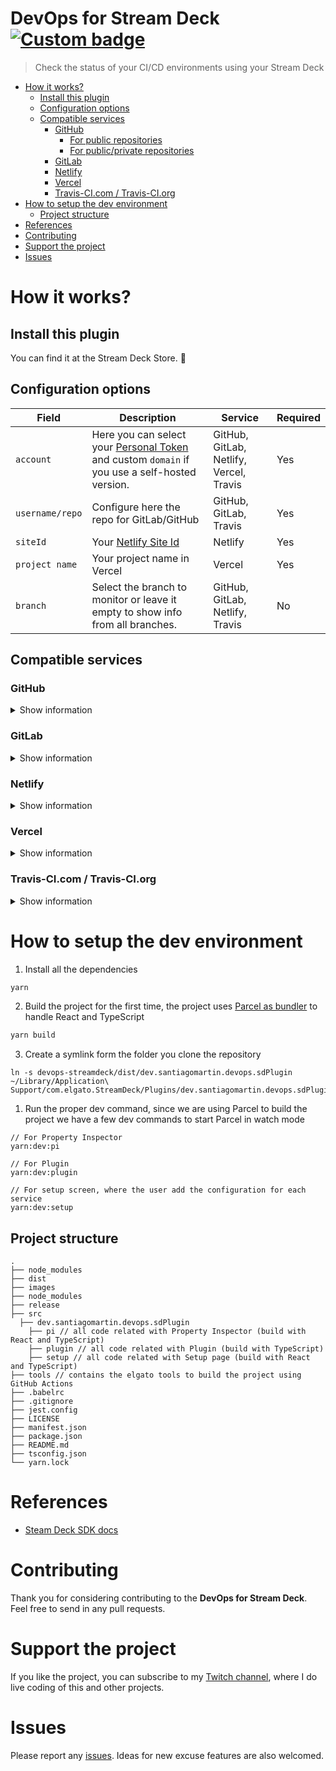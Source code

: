 # DevOps for Stream Deck <!-- omit in toc --> [![Custom badge](https://img.shields.io/endpoint?url=https%3A%2F%2Felgatostore-badge.herokuapp.com%2F%3Fidentifier%3Ddev.santiagomartin.devops)](https://github.com/SantiMA10/elgatostore-badge)

> Check the status of your CI/CD environments using your Stream Deck

- [How it works?](#how-it-works)
  - [Install this plugin](#install-this-plugin)
  - [Configuration options](#configuration-options)
  - [Compatible services](#compatible-services)
    - [GitHub](#github)
      - [For public repositories](#for-public-repositories)
      - [For public/private repositories](#for-publicprivate-repositories)
    - [GitLab](#gitlab)
    - [Netlify](#netlify)
    - [Vercel](#vercel)
    - [Travis-CI.com / Travis-CI.org](#travis-cicom--travis-ciorg)
- [How to setup the dev environment](#how-to-setup-the-dev-environment)
  - [Project structure](#project-structure)
- [References](#references)
- [Contributing](#contributing)
- [Support the project](#support-the-project)
- [Issues](#issues)

# How it works?

## Install this plugin

You can find it at the Stream Deck Store. 🚀

## Configuration options

| Field           | Description                                                                                                              | Service                                 | Required |
| --------------- | ------------------------------------------------------------------------------------------------------------------------ | --------------------------------------- | -------- |
| `account`       | Here you can select your [Personal Token](#get-you-personal-token) and custom `domain` if you use a self-hosted version. | GitHub, GitLab, Netlify, Vercel, Travis | Yes      |
| `username/repo` | Configure here the repo for GitLab/GitHub                                                                                | GitHub, GitLab, Travis                  | Yes      |
| `siteId`        | Your [Netlify Site Id](#site-id)                                                                                         | Netlify                                 | Yes      |
| `project name`  | Your project name in Vercel                                                                                              | Vercel                                  | Yes      |
| `branch`        | Select the branch to monitor or leave it empty to show info from all branches.                                           | GitHub, GitLab, Netlify, Travis         | No       |

## Compatible services

### GitHub

<details>
 <summary>Show information</summary>

 #### For public repositories

You have to create a new [Personal Token](https://github.com/settings/tokens) with the following scopes: **repo:status**, **repo_deployment** and **public_repo**.

![image](https://user-images.githubusercontent.com/7255298/76707971-b819b500-66f3-11ea-8392-84ee9bb67deb.png)

#### For public/private repositories

You have to create a new [Personal Token](https://github.com/settings/tokens) with all the repo scopes, otherwise you don't have access to your private repositories.

![image](https://user-images.githubusercontent.com/7255298/109531364-17650680-7ab8-11eb-8172-bd658820f5da.png)


</details>

### GitLab

<details>
 <summary>Show information</summary>

You have to create a new [Personal Token](https://gitlab.com/profile/personal_access_tokens) with the following scope: **api**.

![image](https://user-images.githubusercontent.com/7255298/76709422-dd5ff080-66fe-11ea-980a-91b164b5c283.png)

</details>

### Netlify

<details>
 <summary>Show information</summary>

#### Personal Token <!-- omit in toc -->

You have to create a new [Personal Token](https://app.netlify.com/user/applications#personal-access-tokens).

#### Site ID <!-- omit in toc -->

You can find your site id in the settings tab of your project, with the **API ID** name.

</details>

### Vercel

<details>
 <summary>Show information</summary>

You have to create a new [Token](https://vercel.com/account/tokens).

</details>

### Travis-CI.com / Travis-CI.org

<details>
 <summary>Show information</summary>

You have to create a new [Token](https://developer.travis-ci.com/authentication).

By default the actions uses the **travis-ci.org** api, if you want to use it with **travis-ci.com** set https://api.travis-ci.com as domain in the configuration.

</details>

# How to setup the dev environment

1. Install all the dependencies

```bash
yarn
```

2. Build the project for the first time, the project uses [Parcel as bundler](https://parceljs.org/) to handle React and TypeScript

```bash
yarn build
```

3. Create a symlink form the folder you clone the repository

```
ln -s devops-streamdeck/dist/dev.santiagomartin.devops.sdPlugin ~/Library/Application\ Support/com.elgato.StreamDeck/Plugins/dev.santiagomartin.devops.sdPlugin
```

1. Run the proper dev command, since we are using Parcel to build the project we have a few dev commands to start Parcel in watch mode

```
// For Property Inspector
yarn:dev:pi

// For Plugin
yarn:dev:plugin

// For setup screen, where the user add the configuration for each service
yarn:dev:setup
```

## Project structure

    .
    ├── node_modules
    ├── dist
    ├── images
    ├── node_modules
    ├── release
    ├── src
      ├── dev.santiagomartin.devops.sdPlugin
        ├── pi // all code related with Property Inspector (build with React and TypeScript)
        ├── plugin // all code related with Plugin (build with TypeScript)
        ├── setup // all code related with Setup page (build with React and TypeScript)
    ├── tools // contains the elgato tools to build the project using GitHub Actions
    ├── .babelrc
    ├── .gitignore
    ├── jest.config
    ├── LICENSE
    ├── manifest.json
    ├── package.json
    ├── README.md
    ├── tsconfig.json
    └── yarn.lock

# References

- [Steam Deck SDK docs](https://developer.elgato.com/documentation/)

# Contributing

Thank you for considering contributing to the **DevOps for Stream Deck**. Feel free to send in any pull requests.

# Support the project

If you like the project, you can subscribe to my [Twitch channel](https://twitch.tv/santima10), where I do live coding of this and other projects.

# Issues

Please report any [issues](https://github.com/SantiMA10/devops-streamdeck/issues). Ideas for new excuse features are also welcomed.
